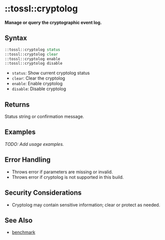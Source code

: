# ::tossl::cryptolog

**Manage or query the cryptographic event log.**

## Syntax

```tcl
::tossl::cryptolog status
::tossl::cryptolog clear
::tossl::cryptolog enable
::tossl::cryptolog disable
```

- `status`: Show current cryptolog status
- `clear`: Clear the cryptolog
- `enable`: Enable cryptolog
- `disable`: Disable cryptolog

## Returns
Status string or confirmation message.

## Examples

_TODO: Add usage examples._

## Error Handling

- Throws error if parameters are missing or invalid.
- Throws error if cryptolog is not supported in this build.

## Security Considerations

- Cryptolog may contain sensitive information; clear or protect as needed.

## See Also
- [benchmark](benchmark.md) 